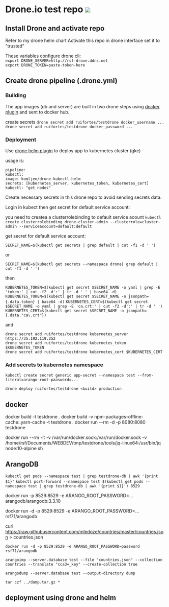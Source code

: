 # Drone.io test repo [![](http://rsf-drone.ddns.net/api/badges/ruifortes/testdrone/status.svg?branch=master)](http://rsf-drone.ddns.net/ruifortes/testdrone)

## Install Drone and activate repo
  Refer to my drone helm chart
  Activate this repo in drone interface set it to "trusted"

  These variables configure drone cli:  
  `export DRONE_SERVER=http://rsf-drone.ddns.net`  
  `export DRONE_TOKEN=paste-token-here`
  
## Create drone pipeline (.drone.yml)  

### Building  

  The app images (db and server) are built in two drone steps using [docker plugin](http://plugins.drone.io/drone-plugins/drone-docker/) and sent to docker hub.
  
  create secrets
  `drone secret add ruifortes/testdrone docker_username ...` 
  `drone secret add ruifortes/testdrone docker_password ...` 
  
### Deployment

  Use [drone helm plugin](https://akomljen.com/set-up-a-drone-ci-cd-pipeline-with-kubernetes/) to deploy app to kubernetes cluster (gke)
  
  usage is:  
  
  ```
  pipeline:
  kubectl:
  image: komljen/drone-kubectl-helm
  secrets: [kubernetes_server, kubernetes_token, kubernetes_cert]
  kubectl: "get nodes"
  ```

  Create necessary secrets in this drone repo to avoid sending secrets data.
  
  Login in kubect then get secret for default service account:

  you need to createa a clusterrolebinding to default service acount
  `kubectl create clusterrolebinding drone-cluster-admin --clusterrole=cluster-admin --serviceaccount=default:default`


  get secret for default service account:

  `SECRET_NAME=$(kubectl get secrets | grep default | cut -f1 -d ' ')`

  or

  `SECRET_NAME=$(kubectl get secrets --namespace drone| grep default | cut -f1 -d ' ')`

  then

  `KUBERNETES_TOKEN=$(kubectl get secret $SECRET_NAME -o yaml | grep -E 'token:' | cut -f2 -d':' | tr -d ' ' | base64 -d)`
  `KUBERNETES_TOKEN=$(kubectl get secret $SECRET_NAME -o jsonpath={.data.token} | base64 -d)`
  `KUBERNETES_CERT=$(kubectl get secret $SECRET_NAME -o yaml | grep -E 'ca.crt:' | cut -f2 -d':' | tr -d ' ')`
  `KUBERNETES_CERT=$(kubectl get secret $SECRET_NAME -o jsonpath={.data."ca\.crt"})`

  and  

  `drone secret add ruifortes/testdrone kubernetes_server https://35.192.119.252`  
  `drone secret add ruifortes/testdrone kubernetes_token $KUBERNETES_TOKEN`  
  `drone secret add ruifortes/testdrone kubernetes_cert $KUBERNETES_CERT`  

### Add secrets to kubernetes namespace

  `kubectl create secret generic app-secret --namespace test --from-literal=arango-root-paasword=...`
  
  `drone deploy ruifortes/testdrone <build> production`



## docker

  docker build -t testdrone .
  docker build -v npm-packages-offline-cache:.yarn-cache -t testdrone .
  docker run --rm -d -p 8080:8080 testdrone
  
  docker run --rm -it -v /var/run/docker.sock:/var/run/docker.sock -v /home/rsf/Documents/WEBDEV/tmp/testdrone/tools/jq-linux64:/usr/bin/jq node:10-alpine sh
  
## ArangoDB

`kubectl get pods --namespace test | grep testdrone-db | awk '{print $1}'`
`kubectl port-forward --namespace test $(kubectl get pods --namespace test | grep testdrone-db | awk '{print $1}') 8529`

docker run -p 8529:8529 -e ARANGO_ROOT_PASSWORD=... arangodb/arangodb:3.3.10

docker run -d -p 8529:8529 -e ARANGO_ROOT_PASSWORD=... rsf71/arangodb


curl https://raw.githubusercontent.com/mledoze/countries/master/countries.json > countries.json

`docker run -d -p 8529:8529 -e ARANGO_ROOT_PASSWORD=password rsf71/arangodb`

`arangoimp --server.database test --file "countries.json" --collection countries --translate "cca3=_key" --create-collection true`

`arangodump --server.database test --output-directory dump`

`tar czf ../dump.tar.gz *`

## deployment using drone and helm

